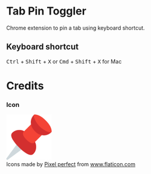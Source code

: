 # Tab Pin Toggler

Chrome extension to pin a tab using keyboard shortcut.

## Keyboard shortcut

<kbd>Ctrl</kbd> + <kbd>Shift</kbd> + <kbd>X</kbd> or <kbd>Cmd</kbd> + <kbd>Shift</kbd> + <kbd>X</kbd> for Mac

# Credits

### Icon

<img src="pin.png" height="120px">

<div>Icons made by <a href="https://www.flaticon.com/authors/pixel-perfect" title="Pixel perfect">Pixel perfect</a> from <a href="https://www.flaticon.com/" title="Flaticon">www.flaticon.com</a></div>

